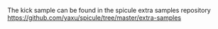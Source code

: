 The kick sample can be found in the spicule extra samples repository https://github.com/yaxu/spicule/tree/master/extra-samples
